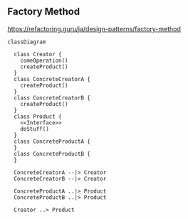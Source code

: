 ## Factory Method

https://refactoring.guru/ja/design-patterns/factory-method

```mermaid
classDiagram

  class Creator {
    comeOperation()
    createProduct()
  }
  class ConcreteCreatorA {
    createProduct()
  }
  class ConcreteCreatorB {
    createProduct()
  }
  class Product {
    <<Interface>>
    doStuff()
  }
  class ConcreteProductA {
  }
  class ConcreteProductB {
  }

  ConcreteCreatorA --|> Creator
  ConcreteCreatorB --|> Creator

  ConcreteProductA ..|> Product
  ConcreteProductB ..|> Product

  Creator ..> Product
```
